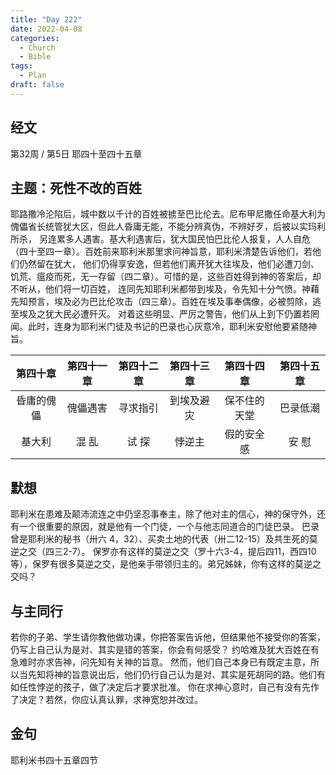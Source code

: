 ```yaml
---
title: "Day 222"
date: 2022-04-08
categories:
  - Church
  - Bible
tags:
  - Plan
draft: false
---
```


## 经文
第32周 / 第5日 耶四十至四十五章

## 主题：死性不改的百姓
耶路撒冷沦陷后，城中数以千计的百姓被掳至巴比伦去。尼布甲尼撒任命基大利为傀儡省长统管犹大区，但此人昏庸无能，不能分辨真伪，不辨好歹，后被以实玛利所杀，
另连累多人遇害。基大利遇害后，犹大国民怕巴比伦人报复，人人自危（四十至四一章）。百姓前来耶利米那里求问神旨意，耶利米清楚告诉他们，若他们仍然留在犹大，
他们仍得享安逸，但若他们离开犹大往埃及，他们必遭刀剑、饥荒、瘟疫而死，无一存留（四二章）。可惜的是，这些百姓得到神的答案后，却不听从，他们将一切百姓，
连同先知耶利米都带到埃及，令先知十分气愤。神藉先知预言，埃及必为巴比伦攻击（四三章）。百姓在埃及事奉偶像，必被剪除，逃至埃及之犹大民必遭歼灭。
对着这些明显、严厉之警告，他们从上到下仍置若罔闻。此时，连身为耶利米门徒及书记的巴录也心灰意冷，耶利米安慰他要紧随神旨。

|  第四十章   |  第四十一章  |  第四十二章  |  第四十三章  |  第四十四章   |  第四十五章  |
|:-------:|:-------:|:-------:|:-------:|:--------:|:-------:|
|  昏庸的傀儡  |  傀儡遇害   |  寻求指引   |  到埃及避灾  |  保不住的天堂  |  巴录低潮   |
|   基大利   |   混 乱   |   试 探   |   悖逆主   |  假的安全感   |   安 慰   |

## 默想
耶利米在患难及颠沛流连之中仍坚忍事奉主，除了他对主的信心，神的保守外，还有一个很重要的原因，就是他有一个门徒，一个与他志同道合的门徒巴录。
巴录曾是耶利米的秘书（卅六  4，32）、买卖土地的代表（卅二12-15）及共生死的莫逆之交（四三2-7）。
保罗亦有这样的莫逆之交（罗十六3-4，提后四11，西四10等），保罗有很多莫逆之交，是他亲手带领归主的。弟兄姊妹，你有这样的莫逆之交吗？

## 与主同行
若你的子弟、学生请你教他做功课，你把答案告诉他，但结果他不接受你的答案，仍写上自己认为是对、其实是错的答案，你会有何感受？
约哈难及犹大百姓在有急难时亦求告神，问先知有关神的旨意。
然而，他们自己本身已有既定主意，所以当先知将神的旨意说出后，他们仍行自己认为是对、其实是死胡同的路。他们有如任性悖逆的孩子，做了决定后才要求批准。
你在求神心意时，自己有没有先作了决定？若然，你应认真认罪，求神宽恕并改过。

## 金句
耶利米书四十五章四节

[comment]: <> (## 附录)

